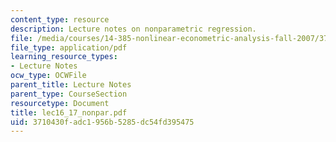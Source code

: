 ```yaml
---
content_type: resource
description: Lecture notes on nonparametric regression.
file: /media/courses/14-385-nonlinear-econometric-analysis-fall-2007/3710430fadc1956b5285dc54fd395475_lec16_17_nonpar.pdf
file_type: application/pdf
learning_resource_types:
- Lecture Notes
ocw_type: OCWFile
parent_title: Lecture Notes
parent_type: CourseSection
resourcetype: Document
title: lec16_17_nonpar.pdf
uid: 3710430f-adc1-956b-5285-dc54fd395475
---
```

